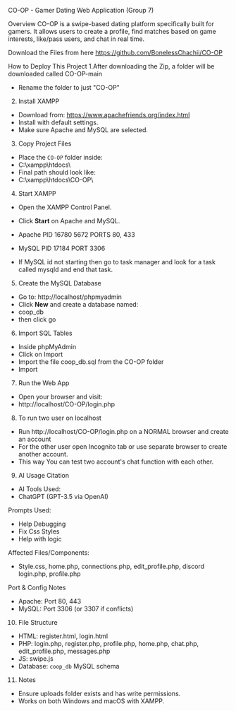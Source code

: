 CO-OP - Gamer Dating Web Application (Group 7)

Overview
CO-OP is a swipe-based dating platform specifically built for gamers. It allows users to create a profile, find matches based on game interests, like/pass users, and chat in real time.


Download the Files from here
https://github.com/BonelessChachii/CO-OP



How to Deploy This Project
1.After downloading the Zip, a folder will be downloaded called CO-OP-main
- Rename the folder to just "CO-OP"

2. Install XAMPP
- Download from: https://www.apachefriends.org/index.html
- Install with default settings.
- Make sure Apache and MySQL are selected.

3. Copy Project Files
- Place the `CO-OP` folder inside:
- C:\xampp\htdocs\
- Final path should look like:
- C:\xampp\htdocs\CO-OP\


4. Start XAMPP
- Open the XAMPP Control Panel.
- Click **Start** on Apache and MySQL.
- Apache PID 16780 5672
	 PORTS 80, 433

- MySQL	PID 17184
	PORT 3306

- If MySQL id not starting then go to task manager and look for a task called mysqld and end that task.

5. Create the MySQL Database
- Go to: http://localhost/phpmyadmin
- Click **New** and create a database named:
- coop_db
- then click go

6. Import SQL Tables
- Inside phpMyAdmin
- Click on Import
- Import the file coop_db.sql from the CO-OP folder
- Import



7. Run the Web App
- Open your browser and visit:
- http://localhost/CO-OP/login.php


8. To run two user on localhost 
- Run http://localhost/CO-OP/login.php on a NORMAL browser and create an account 
- For the other user open Incognito tab or use separate browser to create another account.
- This way You can test two account's chat function with each other.


9. AI Usage Citation
- AI Tools Used:
- ChatGPT (GPT-3.5 via OpenAI)

Prompts Used:
- Help Debugging
- Fix Css Styles 
- Help with logic

Affected Files/Components:
- Style.css, home.php, connections.php, edit_profile.php, discord login.php, profile.php

Port & Config Notes
- Apache: Port 80, 443
- MySQL: Port 3306 (or 3307 if conflicts)


10. File Structure
- HTML: register.html, login.html
- PHP: login.php, register.php, profile.php, home.php, chat.php, edit_profile.php, messages.php
- JS: swipe.js
- Database: `coop_db` MySQL schema



11. Notes
- Ensure uploads folder exists and has write permissions.
- Works on both Windows and macOS with XAMPP.
  
